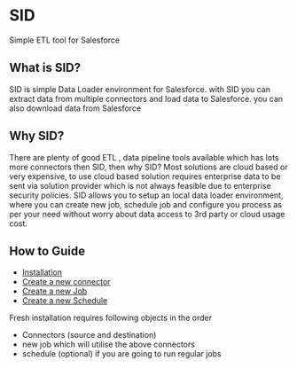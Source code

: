 # SID
Simple ETL tool for Salesforce

## What is SID?
SID is simple Data Loader environment for Salesforce. with SID you can extract data from multiple connectors and load data to Salesforce. you can also download data from Salesforce
## Why SID?
There are plenty of good ETL , data pipeline tools available which has lots more connectors then SID, then why SID? Most solutions are cloud based or very expensive, to use cloud based solution requires enterprise data to be sent via solution provider which is not always feasible due to enterprise security policies. SID allows you to setup an local data loader environment, where you can create new job, schedule job and configure you process as per your need without worry about data access to 3rd party or cloud usage cost.


## How to Guide
* [Installation](doco/install.md)
* [Create a new connector](doco/connector.md)
* [Create a new Job](doco/job.md)
* [Create a new Schedule](doco/schedule.md)

Fresh installation requires following objects in the order
* Connectors (source and destination)
* new job which will utilise the above connectors
* schedule (optional) if you are going to run regular jobs